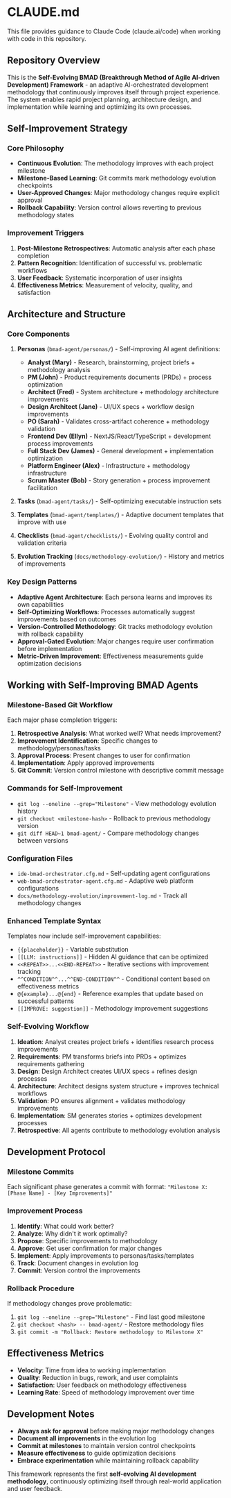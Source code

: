 # CLAUDE.md

This file provides guidance to Claude Code (claude.ai/code) when working with code in this repository.

## Repository Overview

This is the **Self-Evolving BMAD (Breakthrough Method of Agile AI-driven Development) Framework** - an adaptive AI-orchestrated development methodology that continuously improves itself through project experience. The system enables rapid project planning, architecture design, and implementation while learning and optimizing its own processes.

## Self-Improvement Strategy

### Core Philosophy
- **Continuous Evolution**: The methodology improves with each project milestone
- **Milestone-Based Learning**: Git commits mark methodology evolution checkpoints
- **User-Approved Changes**: Major methodology changes require explicit approval
- **Rollback Capability**: Version control allows reverting to previous methodology states

### Improvement Triggers
1. **Post-Milestone Retrospectives**: Automatic analysis after each phase completion
2. **Pattern Recognition**: Identification of successful vs. problematic workflows  
3. **User Feedback**: Systematic incorporation of user insights
4. **Effectiveness Metrics**: Measurement of velocity, quality, and satisfaction

## Architecture and Structure

### Core Components

1. **Personas** (`bmad-agent/personas/`) - Self-improving AI agent definitions:
   - **Analyst (Mary)** - Research, brainstorming, project briefs + methodology analysis
   - **PM (John)** - Product requirements documents (PRDs) + process optimization
   - **Architect (Fred)** - System architecture + methodology architecture improvements
   - **Design Architect (Jane)** - UI/UX specs + workflow design improvements
   - **PO (Sarah)** - Validates cross-artifact coherence + methodology validation
   - **Frontend Dev (Ellyn)** - NextJS/React/TypeScript + development process improvements
   - **Full Stack Dev (James)** - General development + implementation optimization
   - **Platform Engineer (Alex)** - Infrastructure + methodology infrastructure
   - **Scrum Master (Bob)** - Story generation + process improvement facilitation

2. **Tasks** (`bmad-agent/tasks/`) - Self-optimizing executable instruction sets
3. **Templates** (`bmad-agent/templates/`) - Adaptive document templates that improve with use
4. **Checklists** (`bmad-agent/checklists/`) - Evolving quality control and validation criteria
5. **Evolution Tracking** (`docs/methodology-evolution/`) - History and metrics of improvements

### Key Design Patterns

- **Adaptive Agent Architecture**: Each persona learns and improves its own capabilities
- **Self-Optimizing Workflows**: Processes automatically suggest improvements based on outcomes
- **Version-Controlled Methodology**: Git tracks methodology evolution with rollback capability
- **Approval-Gated Evolution**: Major changes require user confirmation before implementation
- **Metric-Driven Improvement**: Effectiveness measurements guide optimization decisions

## Working with Self-Improving BMAD Agents

### Milestone-Based Git Workflow

Each major phase completion triggers:
1. **Retrospective Analysis**: What worked well? What needs improvement?
2. **Improvement Identification**: Specific changes to methodology/personas/tasks
3. **Approval Process**: Present changes to user for confirmation
4. **Implementation**: Apply approved improvements
5. **Git Commit**: Version control milestone with descriptive commit message

### Commands for Self-Improvement

- `git log --oneline --grep="Milestone"` - View methodology evolution history
- `git checkout <milestone-hash>` - Rollback to previous methodology version
- `git diff HEAD~1 bmad-agent/` - Compare methodology changes between versions

### Configuration Files

- `ide-bmad-orchestrator.cfg.md` - Self-updating agent configurations
- `web-bmad-orchestrator-agent.cfg.md` - Adaptive web platform configurations
- `docs/methodology-evolution/improvement-log.md` - Track all methodology changes

### Enhanced Template Syntax

Templates now include self-improvement capabilities:
- `{{placeholder}}` - Variable substitution
- `[[LLM: instructions]]` - Hidden AI guidance that can be optimized
- `<<REPEAT>>...<<END-REPEAT>>` - Iterative sections with improvement tracking
- `^^CONDITION^^...^^END-CONDITION^^` - Conditional content based on effectiveness metrics
- `@{example}...@{end}` - Reference examples that update based on successful patterns
- `[[IMPROVE: suggestion]]` - Methodology improvement suggestions

### Self-Evolving Workflow

1. **Ideation**: Analyst creates project briefs + identifies research process improvements
2. **Requirements**: PM transforms briefs into PRDs + optimizes requirements gathering
3. **Design**: Design Architect creates UI/UX specs + refines design processes
4. **Architecture**: Architect designs system structure + improves technical workflows
5. **Validation**: PO ensures alignment + validates methodology improvements
6. **Implementation**: SM generates stories + optimizes development processes
7. **Retrospective**: All agents contribute to methodology evolution analysis

## Development Protocol

### Milestone Commits
Each significant phase generates a commit with format: `"Milestone X: [Phase Name] - [Key Improvements]"`

### Improvement Process
1. **Identify**: What could work better?
2. **Analyze**: Why didn't it work optimally?
3. **Propose**: Specific improvements to methodology
4. **Approve**: Get user confirmation for major changes
5. **Implement**: Apply improvements to personas/tasks/templates
6. **Track**: Document changes in evolution log
7. **Commit**: Version control the improvements

### Rollback Procedure
If methodology changes prove problematic:
1. `git log --oneline --grep="Milestone"` - Find last good milestone
2. `git checkout <hash> -- bmad-agent/` - Restore methodology files
3. `git commit -m "Rollback: Restore methodology to Milestone X"`

## Effectiveness Metrics

- **Velocity**: Time from idea to working implementation
- **Quality**: Reduction in bugs, rework, and user complaints
- **Satisfaction**: User feedback on methodology effectiveness
- **Learning Rate**: Speed of methodology improvement over time

## Development Notes

- **Always ask for approval** before making major methodology changes
- **Document all improvements** in the evolution log
- **Commit at milestones** to maintain version control checkpoints
- **Measure effectiveness** to guide optimization decisions
- **Embrace experimentation** while maintaining rollback capability

This framework represents the first **self-evolving AI development methodology**, continuously optimizing itself through real-world application and user feedback.